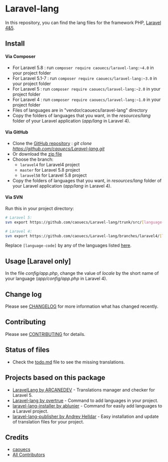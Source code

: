 # Laravel-lang

In this repository, you can find the lang files for the framework PHP, [Laravel 4&5](http://www.laravel.com).

## Install

#### Via Composer
* For Laravel 5.8 : run `composer require caouecs/laravel-lang:~4.0` in your project folder
* For Laravel 5.1-7 : run `composer require caouecs/laravel-lang:~3.0` in your project folder
* For Laravel 5 : run `composer require caouecs/laravel-lang:~2.0` in your project folder
* For Laravel 4 : run `composer require caouecs/laravel-lang:~1.0` in your project folder
* Files of languages are in "vendor/caouecs/laravel-lang" directory
* Copy the folders of languages that you want, in the *resources/lang* folder of your Laravel application (*app/lang* in Laravel 4).

#### Via GitHub

* Clone the [GitHub repository](https://github.com/caouecs/laravel-lang/) : *git clone https://github.com/caouecs/Laravel-lang.git*
* Or download the [zip file](https://github.com/caouecs/laravel-lang/archive/master.zip)
* Choose the branch:
    * `laravel4` for Laravel4 project
    * `master` for Laravel 5.8 project
    * `laravel58` for Laravel 5.8 project
* Copy the folders of languages that you want, in *resources/lang* folder of your Laravel application (*app/lang* in Laravel 4).

#### Via SVN

Run this in your project directory:

```sh
# Laravel 5:
svn export https://github.com/caouecs/Laravel-lang/trunk/src/[language-code] resources/lang/[language-code]

# Laravel 4:
svn export https://github.com/caouecs/Laravel-lang/branches/laravel4/[language-code] app/lang/[language-code]
```

Replace `[language-code]` by any of the languages listed [here](src).

## Usage [Laravel only]

In the file *config/app.php*, change the value of *locale* by the short name of your language (*app/config/app.php* in Laravel 4).

## Change log

Please see [CHANGELOG](CHANGELOG.md) for more information what has changed recently.

## Contributing

Please see [CONTRIBUTING](CONTRIBUTING.md) for details.

## Status of files

* Check the [todo.md](todo.md) file to see the missing translations.

## Projects based on this package

* [LaravelLang by ARCANEDEV](https://github.com/ARCANEDEV/LaravelLang) - Translations manager and checker for Laravel 5.
* [Laravel-lang by overtrue](https://github.com/overtrue/laravel-lang) - Command to add languages in your project.
* [laravel-lang-installer by ablunier](https://github.com/ablunier/laravel-lang-installer) - Command for easily add languages to a Laravel project.
* [laravel-lang-publisher by Andrey Helldar](https://github.com/andrey-helldar/laravel-lang-publisher) - Easy installation and update of translation files for your project.

## Credits

- [caouecs](https://github.com/caouecs)
- [All Contributors](https://github.com/caouecs/Laravel-lang/graphs/contributors)
